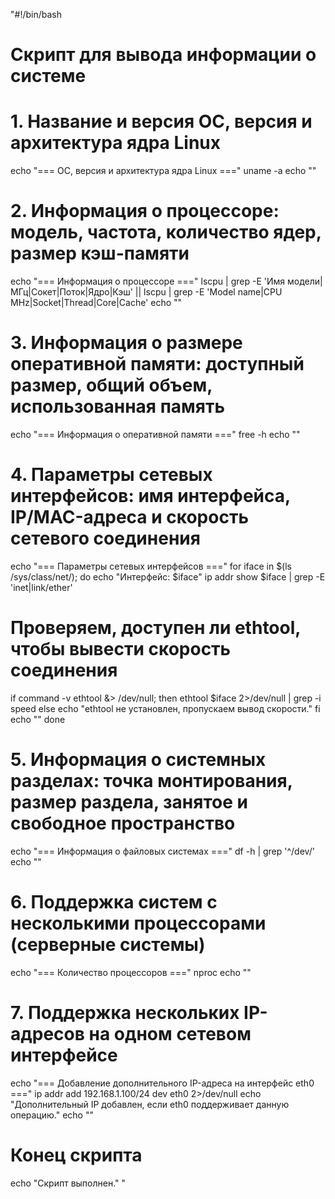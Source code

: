 "#!/bin/bash
# Скрипт для вывода информации о системе

# 1. Название и версия ОС, версия и архитектура ядра Linux
echo "=== ОС, версия и архитектура ядра Linux ==="
uname -a
echo ""

# 2. Информация о процессоре: модель, частота, количество ядер, размер кэш-памяти
echo "=== Информация о процессоре ==="
lscpu | grep -E 'Имя модели|МГц|Сокет|Поток|Ядро|Кэш' || lscpu | grep -E 'Model name|CPU MHz|Socket|Thread|Core|Cache'
echo ""

# 3. Информация о размере оперативной памяти: доступный размер, общий объем, использованная память
echo "=== Информация о оперативной памяти ==="
free -h
echo ""

# 4. Параметры сетевых интерфейсов: имя интерфейса, IP/MAC-адреса и скорость сетевого соединения
echo "=== Параметры сетевых интерфейсов ==="
for iface in $(ls /sys/class/net/); do
  echo "Интерфейс: $iface"
  ip addr show $iface | grep -E 'inet|link/ether'
  
  # Проверяем, доступен ли ethtool, чтобы вывести скорость соединения
  if command -v ethtool &> /dev/null; then
    ethtool $iface 2>/dev/null | grep -i speed
  else
    echo "ethtool не установлен, пропускаем вывод скорости."
  fi
  echo ""
done

# 5. Информация о системных разделах: точка монтирования, размер раздела, занятое и свободное пространство
echo "=== Информация о файловых системах ==="
df -h | grep '^/dev/'
echo ""

# 6. Поддержка систем с несколькими процессорами (серверные системы)
echo "=== Количество процессоров ==="
nproc
echo ""

# 7. Поддержка нескольких IP-адресов на одном сетевом интерфейсе
echo "=== Добавление дополнительного IP-адреса на интерфейс eth0 ==="
ip addr add 192.168.1.100/24 dev eth0 2>/dev/null
echo "Дополнительный IP добавлен, если eth0 поддерживает данную операцию."
echo ""

# Конец скрипта
echo "Скрипт выполнен."
"

